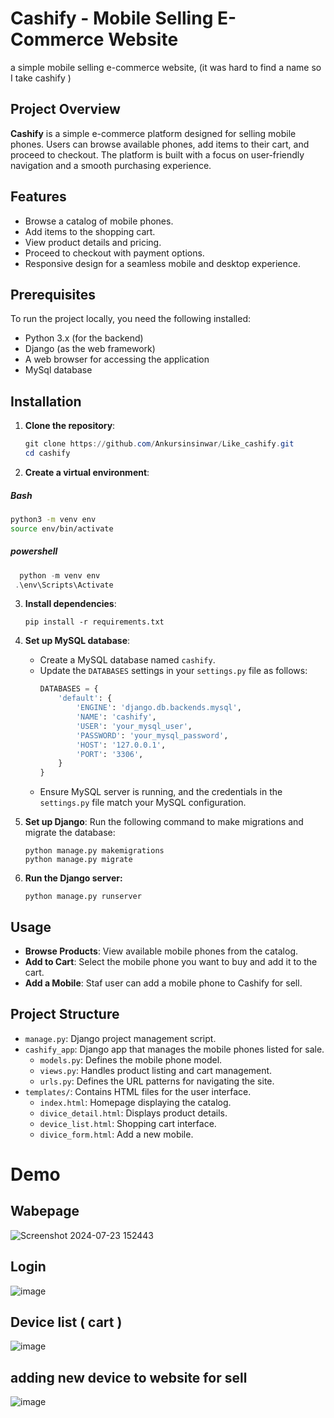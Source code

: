 
# Cashify - Mobile Selling E-Commerce Website

a simple mobile selling e-commerce website, (it was hard to find a name so I take cashify )

## Project Overview
**Cashify** is a simple e-commerce platform designed for selling mobile phones. Users can browse available phones, add items to their cart, and proceed to checkout. The platform is built with a focus on user-friendly navigation and a smooth purchasing experience.

## Features
- Browse a catalog of mobile phones.
- Add items to the shopping cart.
- View product details and pricing.
- Proceed to checkout with payment options.
- Responsive design for a seamless mobile and desktop experience.

## Prerequisites
To run the project locally, you need the following installed:
- Python 3.x (for the backend)
- Django (as the web framework)
- A web browser for accessing the application
- MySql database

## Installation

1. **Clone the repository**:
   ```powershell
   git clone https://github.com/Ankursinsinwar/Like_cashify.git
   cd cashify
   ```
2. **Create a virtual environment**:
##### Bash
   ```bash
   python3 -m venv env
  source env/bin/activate

```

##### powershell
  ```powershell
    python -m venv env
   .\env\Scripts\Activate
```
3. **Install dependencies**:
   ```
   pip install -r requirements.txt
   ```

4. **Set up MySQL database**:
   - Create a MySQL database named `cashify`.
   - Update the `DATABASES` settings in your `settings.py` file as follows:
     ```python
     DATABASES = {
         'default': {
             'ENGINE': 'django.db.backends.mysql',
             'NAME': 'cashify',
             'USER': 'your_mysql_user',
             'PASSWORD': 'your_mysql_password',
             'HOST': '127.0.0.1',
             'PORT': '3306',
         }
     }
     ```
   - Ensure MySQL server is running, and the credentials in the `settings.py` file match your MySQL configuration.

5. **Set up Django**: Run the following command to make migrations and migrate the database:
   ```
   python manage.py makemigrations
   python manage.py migrate

6. **Run the Django server:**

   ```
   python manage.py runserver
   ```

## Usage

- **Browse Products**: View available mobile phones from the catalog.
- **Add to Cart**: Select the mobile phone you want to buy and add it to the cart.
- **Add a Mobile**: Staf user can add a mobile phone to Cashify for sell.

## Project Structure

- `manage.py`: Django project management script.
- `cashify_app`: Django app that manages the mobile phones listed for sale.
  - `models.py`: Defines the mobile phone model.
  - `views.py`: Handles product listing and cart management.
  - `urls.py`: Defines the URL patterns for navigating the site.
- `templates/`: Contains HTML files for the user interface.
  - `index.html`: Homepage displaying the catalog.
  - `divice_detail.html`: Displays product details.
  - `device_list.html`: Shopping cart interface.
  - `divice_form.html`: Add a new mobile.


# Demo

## Wabepage 
![Screenshot 2024-07-23 152443](https://github.com/user-attachments/assets/859ba816-85b0-4131-91c3-60fb083c6463)


## Login 

![image](https://github.com/user-attachments/assets/3f86a87d-7bb8-49e6-aaa2-84305478ec4d)


## Device list ( cart )

![image](https://github.com/user-attachments/assets/5f395d33-ffb5-4490-82a0-fe397c47c3c5)


## adding new device to website for sell 

![image](https://github.com/user-attachments/assets/1190538d-59b4-45d3-8e90-399d5a31c447)

